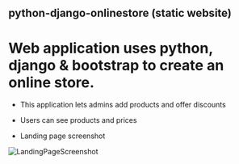 ## python-django-onlinestore (static website)

# Web application uses python, django & bootstrap to create an online store.

- This application lets admins add products and offer discounts

- Users can see products and prices

- Landing page screenshot

![LandingPageScreenshot](https://i.imgur.com/yA0ahLd.png)
